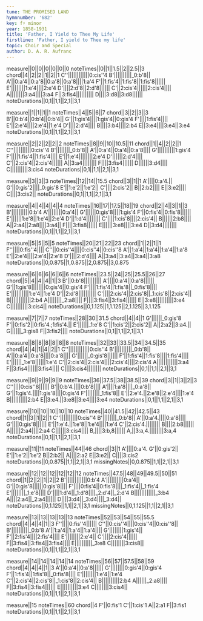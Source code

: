```yaml
---
tune: THE PROMISED LAND
hymnnumber: '682'
key: f♯ minor
year: 1858-1931
title: 'Father, I Yield to Thee My Life'
firstline: 'Father, I yield to Thee my life'
topic: Choir and Special
author: D. A. R. Aufranc
---
```

measure||0||0||0||0||0||0
noteTimes||0||1||1.5||2||2.5||3
chord||4||2||2||1||2||1
C''||||||||||||0:cis''4
B'||||||||||_0:b'8||
A'||0:a'4||0:a'8||0:a'8||0:a'8||||1:a'4
F'||1:fis'4||1:fis'8||1:fis'8||||||
E'||||||||1:e'4||||2:e'4
D'||||2:d'8||2:d'8||||||
C'||2:cis'4||||||2:cis'4||||
A||||||||3:a4||||3:a4
F||3:fis4||||||||||
D||||3:d8||3:d8||||||
noteDurations||0,1||1,1||2,1||3,1

measure||1||1||1||1
noteTimes||4||5||6||7
chord||3||2||3||3
B'||0:b'4||0:b'4||0:b'4||
G'||1:gis'4||||1:gis'4||0:gis'4
F'||||1:fis'4||||
E'||2:e'4||||2:e'4||1:e'4
D'||||2:d'4||||
B||||3:b4||||2:b4
E||3:e4||||3:e4||3:e4
noteDurations||0,1||1,1||2,1||3,1

measure||2||2||2||2||2
noteTimes||8||9||10||10.5||11
chord||1||4||2||2||1
C''||||||||||0:cis''4
B'||||||||_0:b'8||
A'||0:a'4||0:a'4||0:a'8||||
G'||||||||||1:gis'4
F'||||1:fis'4||1:fis'4||||
E'||1:e'4||||||||2:e'4
D'||||||2:d'4||||
C'||2:cis'4||2:cis'4||||||
A||3:a4||||||||
F||||3:fis4||||||
D||||||3:d4||||
C||||||||||3:cis4
noteDurations||0,1||1,1||2,1||3,1

measure||3||3||3
noteTimes||12||14||15.5
chord||3||1||1
A'||||0:a'4.||
G'||0:gis'2||||_0:gis'8
E'||1:e'2||1:e'2||
C'||||2:cis'2||
B||2:b2||||
E||3:e2||||
C||||3:cis2||
noteDurations||0,1||1,1||2,1||3,1

measure||4||4||4||4||4
noteTimes||16||17||17.5||18||19
chord||2||4||3||1||3
B'||||||||||0:b'4
A'||||||||0:a'4||
G'||||||0:gis'8||||1:gis'4
F'||0:fis'4||0:fis'8||||||
E'||||||1:e'8||1:e'4||2:e'4
D'||1:d'4||||||||
C'||||1:cis'8||||2:cis'4||
B||||||2:b8||||
A||2:a4||2:a8||||3:a4||
F||||3:fis8||||||
E||||||3:e8||||3:e4
D||3:d4||||||||
noteDurations||0,1||1,1||2,1||3,1

measure||5||5||5||5
noteTimes||20||21||22||23
chord||1||2||1||1
F''||||0:fis''4||||
C''||0:cis''4||||0:cis''4||0:cis''8
A'||1:a'4||1:a'4||1:a'4||1:a'8
E'||2:e'4||||2:e'4||2:e'8
D'||||2:d'4||||
A||3:a4||3:a4||3:a4||3:a8
noteDurations||0,0.875||1,0.875||2,0.875||3,0.875

measure||6||6||6||6||6||6
noteTimes||23.5||24||25||25.5||26||27
chord||5||4||4||4||1||3
B'||0:b'8||||||||||
A'||||0:a'4||0:a'8||||||
G'||1:gis'8||||||||0:gis'4||0:gis'4
F'||||1:fis'4||1:fis'8||_0:fis'8||||
E'||||||||||1:e'4||1:e'4
D'||2:d'8||||||||||
C'||||2:cis'4||2:cis'8||_1:cis'8||2:cis'4||
B||||||||||||2:b4
A||||||||_2:a8||||
F||||3:fis4||3:fis4||||||
E||3:e8||||||||||3:e4
C||||||||||3:cis4||
noteDurations||0,1.125||1,1.125||2,1.125||3,1.125

measure||7||7||7
noteTimes||28||30||31.5
chord||4||4||1
G'||||||_0:gis'8
F'||0:fis'2||0:fis'4.;1:fis'4.||
E'||||||_1:e'8
C'||1:cis'2||2:cis'2||
A||2:a2||3:a4.||
G||||||_3:gis8
F||3:fis2||||
noteDurations||0,1||1,1||2,1||3,1

measure||8||8||8||8||8||8
noteTimes||32||33||33.5||34||34.5||35
chord||4||4||1||4||2||1
C''||||||||||||0:cis''4
B'||||||||||_0:b'8||
A'||0:a'4||0:a'8||||0:a'8||||
G'||||||_0:gis'8||||||
F'||1:fis'4||1:fis'8||||1:fis'4||||
E'||||||_1:e'8||||||1:e'4
C'||2:cis'4||2:cis'4||||2:cis'4||||2:cis'4
A||||||||||||3:a4
F||3:fis4||||||3:fis4||||
C||||3:cis4||||||||
noteDurations||0,1||1,1||2,1||3,1

measure||9||9||9||9||9
noteTimes||36||37.5||38||38.5||39
chord||3||1||3||2||3
C''||||0:cis''8||||||
B'||0:b'4.||||0:b'8||||
A'||||1:a'8||||_0:a'8||
G'||1:gis'4.||||1:gis'8||||0:gis'4
F'||||||||_1:fis'8||
E'||2:e'4.||2:e'8||2:e'4||||1:e'4
B||||||||||2:b4
E||3:e4.||3:e8||3:e4||||3:e4
noteDurations||0,1||1,1||2,1||3,1

measure||10||10||10||10||10
noteTimes||40||41.5||42||42.5||43
chord||1||3||1||2||1
C''||||||||||0:cis''4
B'||||||||_0:b'8||
A'||0:a'4.||||0:a'8||||
G'||||0:gis'8||||||
E'||1:e'4.||1:e'8||1:e'4||||1:e'4
C'||2:cis'4.||||||||
B||||2:b8||||||
A||||||2:a4||||2:a4
C||||||3:cis4||||
B,||||3:b,8||||||
A,||3:a,4.||||||||3:a,4
noteDurations||0,1||1,1||2,1||3,1

measure||11||11
noteTimes||44||46
chord||3||1
A'||||0:a'4.
G'||0:gis'2||
E'||1:e'2||1:e'2
B||2:b2||
A||||2:a2
E||3:e2||
C||||3:cis2
noteDurations||0,0.875||1,1||2,1||3,1
missingNotes||0,0.875||1,1||2,1||3,1

measure||12||12||12||12||12||12
noteTimes||47.5||48||49||49.5||50||51
chord||1||2||2||1||2||2
B'||||||||||||0:b'4
A'||||||||||0:a'4||
G'||0:gis'8||||||0:gis'8||||
F'||||0:fis'4||0:fis'8||||_1:fis'4||_1:fis'4
E'||||||||_1:e'8||||
D'||||1:d'4||_1:d'8||||_2:d'4||_2:d'4
B||||||||||||_3:b4
A||||2:a4||_2:a4||||||
D||||3:d4||_3:d4||||_3:d4||
noteDurations||0,1.125||1,1||2,1||3,1
missingNotes||0,1.125||1,1||2,1||3,1

measure||13||13||13||13||13
noteTimes||52||53||54||55||55.5
chord||4||4||4||1||3
F''||||0:fis''4||||||
C''||0:cis''4||||0:cis''4||0:cis''8||
B'||||||||||_0:b'8
A'||1:a'4||1:a'4||1:a'4||||
G'||||||||1:gis'4||
F'||2:fis'4||||2:fis'4||||
E'||||||||2:e'4||
C'||||2:cis'4||||||
F||3:fis4||3:fis4||3:fis4||||
E||||||||||_3:e8
C||||||||3:cis8||
noteDurations||0,1||1,1||2,1||3,1

measure||14||14||14||14||14
noteTimes||56||57||57.5||58||59
chord||4||4||4||1||3
A'||0:a'4||0:a'8||||||
G'||||||||0:gis'4||0:gis'4
F'||1:fis'4||1:fis'8||_0:fis'8||||
E'||||||||1:e'4||1:e'4
C'||2:cis'4||2:cis'8||_1:cis'8||2:cis'4||
B||||||||||2:b4
A||||||_2:a8||||
F||3:fis4||3:fis4||||||
E||||||||||3:e4
C||||||||3:cis4||
noteDurations||0,1||1,1||2,1||3,1

measure||15
noteTimes||60
chord||4
F'||0:fis'1
C'||1:cis'1
A||2:a1
F||3:fis1
noteDurations||0,1||1,1||2,1||3,1

